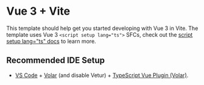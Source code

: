 # Vue 3 + Vite

This template should help get you started developing with Vue 3 in Vite. The template uses Vue 3 `<script setup lang="ts">` SFCs, check out the [script setup lang="ts" docs](https://v3.vuejs.org/api/sfc-script-setup.html#sfc-script-setup) to learn more.

## Recommended IDE Setup

- [VS Code](https://code.visualstudio.com/) + [Volar](https://marketplace.visualstudio.com/items?itemName=Vue.volar) (and disable Vetur) + [TypeScript Vue Plugin (Volar)](https://marketplace.visualstudio.com/items?itemName=Vue.vscode-typescript-vue-plugin).

